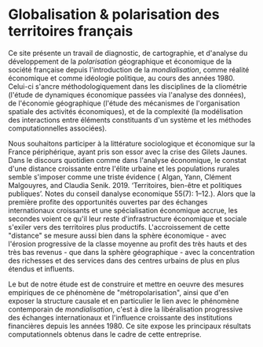 # Globalisation & polarisation des territoires français

Ce site présente un travail de diagnostic, de cartographie, et d'analyse du développement de la *polarisation* géographique et économique de la société française depuis l'introduction de la *mondialisation*, comme réalité économique et comme idéologie politique, au cours des années 1980. Celui-ci s'ancre méthodologiquement dans les disciplines de la cliométrie (l'étude de dynamiques économique passées via l'analyse des données), de l'économie géographique (l'étude des mécanismes de l'organisation spatiale des activités économiques), et de la complexité (la modélisation des interactions entre éléments constituants d'un système et les méthodes computationnelles associées).

Nous souhaitons participer à la littérature sociologique et économique sur la France périphérique, ayant pris son essor avec la crise des Gilets Jaunes. Dans le discours quotidien comme dans l'analyse économique, le constat d'une distance croissante entre l'élite urbaine et les populations rurales semble s'imposer comme une triste évidence ( Algan, Yann, Clément Malgouyres, and Claudia Senik. 2019. ‘Territoires, bien-être et politiques publiques’. Notes du conseil danalyse economique 55(7): 1–12.). Alors que la première profite des opportunités ouvertes par des échanges internationaux croissants et une spécialisation économique accrue, les secondes voient ce qu'il leur reste d'infrastructure économique et sociale s'exiler vers des territoires plus productifs. L'accroissement de cette "distance" se mesure aussi bien dans la sphère économique - avec l'érosion progressive de la classe moyenne au profit des très hauts et des très bas revenus - que dans la sphère géographique - avec la concentration des richesses et des services dans des centres urbains de plus en plus étendus et influents.

Le but de notre étude est de construire et mettre en oeuvre des mesures empiriques de ce phénomène de "métropolarisation", ainsi que d'en exposer la structure causale et en particulier le lien avec le phénomène contemporain de *mondialisation*, c'est à dire la libéralisation progressive des échanges internationaux et l'influence croissante des institutions financières depuis les années 1980. Ce site expose les principaux résultats computationnels obtenus dans le cadre de cette entreprise.
